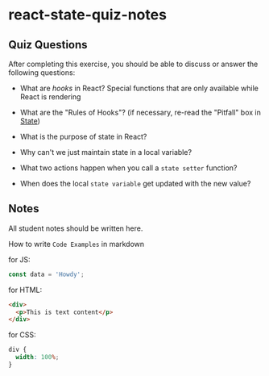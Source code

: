 # react-state-quiz-notes

## Quiz Questions

After completing this exercise, you should be able to discuss or answer the following questions:

- What are _hooks_ in React?
  Special functions that are only available while React is rendering

- What are the "Rules of Hooks"? (if necessary, re-read the "Pitfall" box in [State](https://react.dev/learn/state-a-components-memory))

- What is the purpose of state in React?

- Why can't we just maintain state in a local variable?

- What two actions happen when you call a `state setter` function?

- When does the local `state variable` get updated with the new value?

## Notes

All student notes should be written here.

How to write `Code Examples` in markdown

for JS:

```javascript
const data = 'Howdy';
```

for HTML:

```html
<div>
  <p>This is text content</p>
</div>
```

for CSS:

```css
div {
  width: 100%;
}
```
